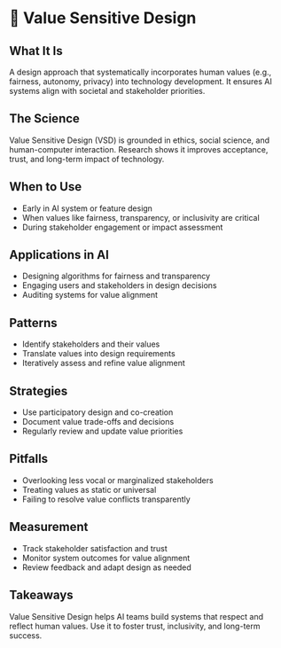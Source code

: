 # 🧭 Value Sensitive Design

## What It Is
A design approach that systematically incorporates human values (e.g., fairness, autonomy, privacy) into technology development. It ensures AI systems align with societal and stakeholder priorities.

## The Science
Value Sensitive Design (VSD) is grounded in ethics, social science, and human-computer interaction. Research shows it improves acceptance, trust, and long-term impact of technology.

## When to Use
- Early in AI system or feature design
- When values like fairness, transparency, or inclusivity are critical
- During stakeholder engagement or impact assessment

## Applications in AI
- Designing algorithms for fairness and transparency
- Engaging users and stakeholders in design decisions
- Auditing systems for value alignment

## Patterns
- Identify stakeholders and their values
- Translate values into design requirements
- Iteratively assess and refine value alignment

## Strategies
- Use participatory design and co-creation
- Document value trade-offs and decisions
- Regularly review and update value priorities

## Pitfalls
- Overlooking less vocal or marginalized stakeholders
- Treating values as static or universal
- Failing to resolve value conflicts transparently

## Measurement
- Track stakeholder satisfaction and trust
- Monitor system outcomes for value alignment
- Review feedback and adapt design as needed

## Takeaways
Value Sensitive Design helps AI teams build systems that respect and reflect human values. Use it to foster trust, inclusivity, and long-term success.
